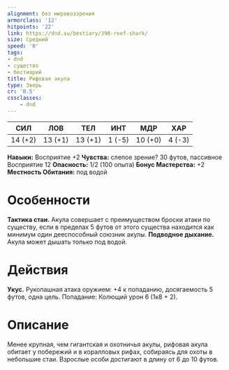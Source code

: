```yaml
---
alignment: без мировоззрения
armorclass: '12'
hitpoints: '22'
link: https://dnd.su/bestiary/398-reef-shark/
size: Средний
speed: '0'
tags:
- dnd
- существо
- бестиарий
title: Рифовая акула
type: Зверь
cr: '0.5'
cssclasses:
    - dnd
---
```



| СИЛ | ЛОВ | ТЕЛ | ИНТ | МДР | ХАР |
|---|---|---|---|---|---|
| 14 (+2) | 13 (+1) | 13 (+1) | 1 (-5) | 10 (+0) | 4 (-3) |
**Навыки:** Восприятие +2
**Чувства:** слепое зрение? 30 футов, пассивное Восприятие 12
**Опасность:** 1/2 (100 опыта)
**Бонус Мастерства:** +2
**Местность Обитания:** под водой


# Особенности
**Тактика стаи.** Акула совершает с преимуществом броски атаки по существу, если в пределах 5 футов от этого существа находится как минимум один дееспособный союзник акулы.
**Подводное дыхание.** Акула может дышать только под водой.


# Действия
**Укус.** Рукопашная атака оружием: +4 к попаданию, досягаемость 5 футов, одна цель. Попадание: Колющий урон 6 (1к8 + 2).


# Описание
Менее крупная, чем гигантская и охотничья акулы, рифовая акула обитает у побережий и в коралловых рифах, собираясь для охоты в небольшие стаи. Взрослые особи достигают в длину от 6 до 10 футов.